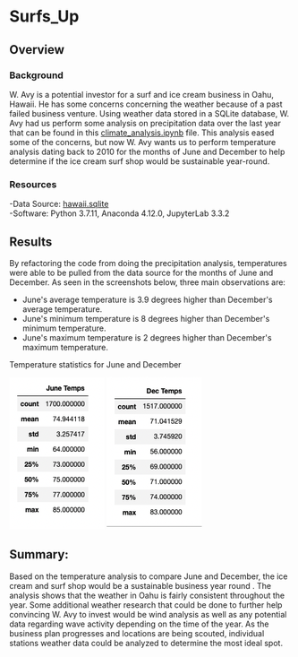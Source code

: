 # Surfs_Up

## Overview 

### Background
W. Avy is a potential investor for a surf and ice cream business in Oahu, Hawaii.  He has some concerns concerning the weather because of a past failed business venture.  Using weather data stored in a SQLite database, W. Avy had us perform some analysis on precipitation data over the last year that can be found in this [climate_analysis.ipynb](https://github.com/Bulzeye89/surfs_up/blob/main/climate_analysis.ipynb) file.  This analysis eased some of the concerns, but now W. Avy wants us to perform temperature analysis dating back to 2010 for the months of June and December to help determine if the ice cream surf shop would be sustainable year-round.

### Resources
-Data Source: [hawaii.sqlite](https://github.com/Bulzeye89/surfs_up/blob/main/hawaii.sqlite)<br>
-Software: Python 3.7.11, Anaconda 4.12.0, JupyterLab 3.3.2

## Results
By refactoring the code from doing the precipitation analysis, temperatures were able to be pulled from the data source for the months of June and December.  As seen in the screenshots below, three main observations are:
- June's average temperature is 3.9 degrees higher than December's average temperature.
- June's minimum temperature is 8 degrees higher than December's minimum temperature.  
- June's maximum temperature is 2 degrees higher than December's maximum temperature.  

Temperature statistics for June and December
<p float="left">
<img src="https://github.com/Bulzeye89/surfs_up/blob/main/Resources/June_temps.png">
<img src="https://github.com/Bulzeye89/surfs_up/blob/main/Resources/Dec_temps.png">
</p>

## Summary: 
Based on the temperature analysis to compare June and December, the ice cream and surf shop would be a sustainable business year round . The analysis shows that the weather in Oahu is fairly consistent throughout the year.  Some additional weather research that could be done to further help convincing W. Avy to invest would be wind analysis as well as any potential data regarding wave activity depending on the time of the year.  As the business plan progresses and locations are being scouted, individual stations weather data could be analyzed to determine the most ideal spot.  

